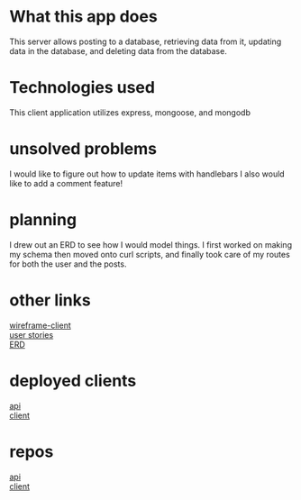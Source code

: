# What this app does
This server allows posting to a database, retrieving data from it,
updating data in the database, and deleting data from the database.

# Technologies used

This client application utilizes express, mongoose, and mongodb

# unsolved problems
I would like to figure out how to update items with handlebars
 I also would like to add a comment feature!


# planning
I drew out an ERD to see how I would model things. I first worked on making my schema
then moved onto curl scripts, and finally took care of my routes for both the user and
the posts.

# other links
[wireframe-client](https://imgur.com/a/9MS3NGE)  \
[user stories](https://imgur.com/a/CJXrm6F)  \
[ERD](https://imgur.com/a/WGuOzlP)  

# deployed clients
[api](https://toldyaso.herokuapp.com/)  \
[client](skmidk.github.io/toldyaso-client/)  

# repos
[api](https://github.com/skmidk/ToldYaSo)  \
[client](https://github.com/skmidk/toldYaSo-client)  
